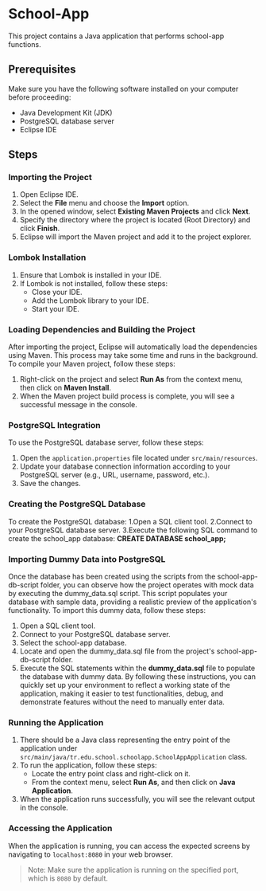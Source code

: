 # School-App

This project contains a Java application that performs school-app functions.

## Prerequisites

Make sure you have the following software installed on your computer before proceeding:

- Java Development Kit (JDK)
- PostgreSQL database server
- Eclipse IDE

## Steps

### Importing the Project

1. Open Eclipse IDE.
2. Select the **File** menu and choose the **Import** option.
3. In the opened window, select **Existing Maven Projects** and click **Next**.
4. Specify the directory where the project is located (Root Directory) and click **Finish**.
5. Eclipse will import the Maven project and add it to the project explorer.

### Lombok Installation

1. Ensure that Lombok is installed in your IDE.
2. If Lombok is not installed, follow these steps:
   - Close your IDE.
   - Add the Lombok library to your IDE.
   - Start your IDE.

### Loading Dependencies and Building the Project

After importing the project, Eclipse will automatically load the dependencies using Maven. This process may take some time and runs in the background. To compile your Maven project, follow these steps:

1. Right-click on the project and select **Run As** from the context menu, then click on **Maven Install**.
2. When the Maven project build process is complete, you will see a successful message in the console.

### PostgreSQL Integration

To use the PostgreSQL database server, follow these steps:

1. Open the `application.properties` file located under `src/main/resources`.
2. Update your database connection information according to your PostgreSQL server (e.g., URL, username, password, etc.).
3. Save the changes.

### Creating the PostgreSQL Database
To create the PostgreSQL database:
 1.Open a SQL client tool.
 2.Connect to your PostgreSQL database server.
 3.Execute the following SQL command to create the school_app database:
   **CREATE DATABASE school_app;**

### Importing Dummy Data into PostgreSQL

Once the database has been created using the scripts from the school-app-db-script folder, you can observe how the project operates with mock data by executing the dummy_data.sql script. This script populates your database with sample data, providing a realistic preview of the application's functionality. To import this dummy data, follow these steps:

1. Open a SQL client tool.
2. Connect to your PostgreSQL database server.
3. Select the school-app database.
4. Locate and open the dummy_data.sql file from the project's school-app-db-script folder.
5. Execute the SQL statements within the **dummy_data.sql** file to populate the database with dummy data.
By following these instructions, you can quickly set up your environment to reflect a working state of the application, making it easier to test functionalities, debug, and demonstrate features without the need to manually enter data.

### Running the Application

1. There should be a Java class representing the entry point of the application under `src/main/java/tr.edu.school.schoolapp.SchoolAppApplication` class.
2. To run the application, follow these steps:
   - Locate the entry point class and right-click on it.
   - From the context menu, select **Run As**, and then click on **Java Application**.
3. When the application runs successfully, you will see the relevant output in the console.

### Accessing the Application

When the application is running, you can access the expected screens by navigating to `localhost:8080` in your web browser.

> Note: Make sure the application is running on the specified port, which is `8080` by default.
